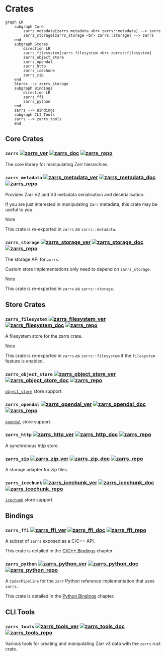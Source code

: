 # Crates

```mermaid
graph LR
    subgraph Core
        zarrs_metadata[zarrs_metadata <br> zarrs::metadata] --> zarrs
        zarrs_storage[zarrs_storage <br> zarrs::storage] --> zarrs
    end
    subgraph Stores
        direction LR
        zarrs_filesystem[zarrs_filesystem <br> zarrs::filesystem]
        zarrs_object_store
        zarrs_opendal
        zarrs_http
        zarrs_icechunk
        zarrs_zip
    end
    Stores --> zarrs_storage
    subgraph Bindings
        direction LR
        zarrs_ffi
        zarrs_python
    end
    zarrs --> Bindings
    subgraph CLI Tools
    zarrs --> zarrs_tools
    end
```

## Core Crates

[zarrs_repo]: https://img.shields.io/badge/LDeakin/zarrs-GitHub-blue?logo=github

### `zarrs` [![zarrs_ver]](https://crates.io/crates/zarrs) [![zarrs_doc]](https://docs.rs/zarrs) [![zarrs_repo]](https://github.com/LDeakin/zarrs)
[zarrs_ver]: https://img.shields.io/crates/v/zarrs?label=
[zarrs_doc]: https://docs.rs/zarrs/badge.svg

The core library for manipulating Zarr hierarchies.

### `zarrs_metadata` [![zarrs_metadata_ver]](https://crates.io/crates/zarrs_metadata) [![zarrs_metadata_doc]](https://docs.rs/zarrs_metadata) [![zarrs_repo]](https://github.com/LDeakin/zarrs)
[zarrs_metadata_ver]: https://img.shields.io/crates/v/zarrs_metadata?label=
[zarrs_metadata_doc]: https://docs.rs/zarrs_metadata/badge.svg

Provides Zarr V2 and V3 metadata serialisation and deserialisation.

If you are just interested in manipulating `Zarr` metadata, this crate may be useful to you.

> [!NOTE]
> This crate is re-exported in `zarrs` as `zarrs::metadata`.

### `zarrs_storage` [![zarrs_storage_ver]](https://crates.io/crates/zarrs_storage) [![zarrs_storage_doc]](https://docs.rs/zarrs_storage) [![zarrs_repo]](https://github.com/LDeakin/zarrs)
[zarrs_storage_ver]: https://img.shields.io/crates/v/zarrs_storage?label=
[zarrs_storage_doc]: https://docs.rs/zarrs_storage/badge.svg

The storage API for `zarrs`.

Custom store implementations only need to depend on `zarrs_storage`.

> [!NOTE]
> This crate is re-exported in `zarrs` as `zarrs::storage`.

## Store Crates

### `zarrs_filesystem` [![zarrs_filesystem_ver]](https://crates.io/crates/zarrs_filesystem) [![zarrs_filesystem_doc]](https://docs.rs/zarrs_filesystem) [![zarrs_repo]](https://github.com/LDeakin/zarrs)
[zarrs_filesystem_ver]: https://img.shields.io/crates/v/zarrs_filesystem?label=
[zarrs_filesystem_doc]: https://docs.rs/zarrs_filesystem/badge.svg

A filesystem store for the zarrs crate.

> [!NOTE]
> This crate is re-exported in `zarrs` as `zarrs::filesystem` if the `filesystem` feature is enabled.

### `zarrs_object_store` [![zarrs_object_store_ver]](https://crates.io/crates/zarrs_object_store) [![zarrs_object_store_doc]](https://docs.rs/zarrs_object_store) [![zarrs_repo]](https://github.com/LDeakin/zarrs)
[zarrs_object_store_ver]: https://img.shields.io/crates/v/zarrs_object_store?label=
[zarrs_object_store_doc]: https://docs.rs/zarrs_object_store/badge.svg

[`object_store`](https://docs.rs/object_store/latest/object_store/) store support.

### `zarrs_opendal` [![zarrs_opendal_ver]](https://crates.io/crates/zarrs_opendal) [![zarrs_opendal_doc]](https://docs.rs/zarrs_opendal) [![zarrs_repo]](https://github.com/LDeakin/zarrs)
[zarrs_opendal_ver]: https://img.shields.io/crates/v/zarrs_opendal?label=
[zarrs_opendal_doc]: https://docs.rs/zarrs_opendal/badge.svg

[`opendal`](https://docs.rs/opendal/latest/opendal/) store support.


### `zarrs_http` [![zarrs_http_ver]](https://crates.io/crates/zarrs_http) [![zarrs_http_doc]](https://docs.rs/zarrs_http) [![zarrs_repo]](https://github.com/LDeakin/zarrs)
[zarrs_http_ver]: https://img.shields.io/crates/v/zarrs_http?label=
[zarrs_http_doc]: https://docs.rs/zarrs_http/badge.svg

A synchronous http store.


### `zarrs_zip` [![zarrs_zip_ver]](https://crates.io/crates/zarrs_zip) [![zarrs_zip_doc]](https://docs.rs/zarrs_zip) [![zarrs_repo]](https://github.com/LDeakin/zarrs)
[zarrs_zip_ver]: https://img.shields.io/crates/v/zarrs_zip?label=
[zarrs_zip_doc]: https://docs.rs/zarrs_zip/badge.svg

A storage adapter for zip files.

### `zarrs_icechunk` [![zarrs_icechunk_ver]](https://crates.io/crates/zarrs_icechunk) [![zarrs_icechunk_doc]](https://docs.rs/zarrs_icechunk) [![zarrs_icechunk_repo]](https://github.com/LDeakin/zarrs_icechunk)
[zarrs_icechunk_ver]: https://img.shields.io/crates/v/zarrs_icechunk?label=
[zarrs_icechunk_doc]: https://docs.rs/zarrs_icechunk/badge.svg
[zarrs_icechunk_repo]: https://img.shields.io/badge/LDeakin/zarrs_icechunk-GitHub-blue?logo=github

[`icechunk`](https://docs.rs/icechunk/latest/icechunk/) store support.

## Bindings

### `zarrs_ffi` [![zarrs_ffi_ver]](https://crates.io/crates/zarrs_ffi) [![zarrs_ffi_doc]](https://docs.rs/zarrs_ffi) [![zarrs_ffi_repo]](https://github.com/LDeakin/zarrs_ffi)
[zarrs_ffi_ver]: https://img.shields.io/crates/v/zarrs_ffi?label=
[zarrs_ffi_doc]: https://docs.rs/zarrs_ffi/badge.svg
[zarrs_ffi_repo]: https://img.shields.io/badge/LDeakin/zarrs_ffi-GitHub-blue?logo=github

A subset of `zarrs` exposed as a C/C++ API.

This crate is detailed in the [C/C++ Bindings](./zarrs_ffi.md) chapter.

### `zarrs_python` [![zarrs_python_ver]](https://crates.io/crates/zarrs_python) [![zarrs_python_doc]](https://docs.rs/zarrs_python) [![zarrs_python_repo]](https://github.com/ilan-gold/zarrs-python)
[zarrs_python_ver]: https://img.shields.io/crates/v/zarrs_python?label=
[zarrs_python_doc]: https://docs.rs/zarrs_python/badge.svg
[zarrs_python_repo]: https://img.shields.io/badge/ilan-gold/zarrs_python-GitHub-blue?logo=github

A `CodecPipeline` for the `zarr` Python reference implementation that uses `zarrs`.

This crate is detailed in the [Python Bindings](./zarrs_python.md) chapter.

## CLI Tools

### `zarrs_tools` [![zarrs_tools_ver]](https://crates.io/crates/zarrs_tools) [![zarrs_tools_doc]](https://docs.rs/zarrs_tools) [![zarrs_tools_repo]](https://github.com/LDeakin/zarrs_tools)
[zarrs_tools_ver]: https://img.shields.io/crates/v/zarrs_tools?label=
[zarrs_tools_doc]: https://docs.rs/zarrs_tools/badge.svg
[zarrs_tools_repo]: https://img.shields.io/badge/LDeakin/zarrs_tools-GitHub-blue?logo=github

Various tools for creating and manipulating Zarr v3 data with the `zarrs` rust crate.
